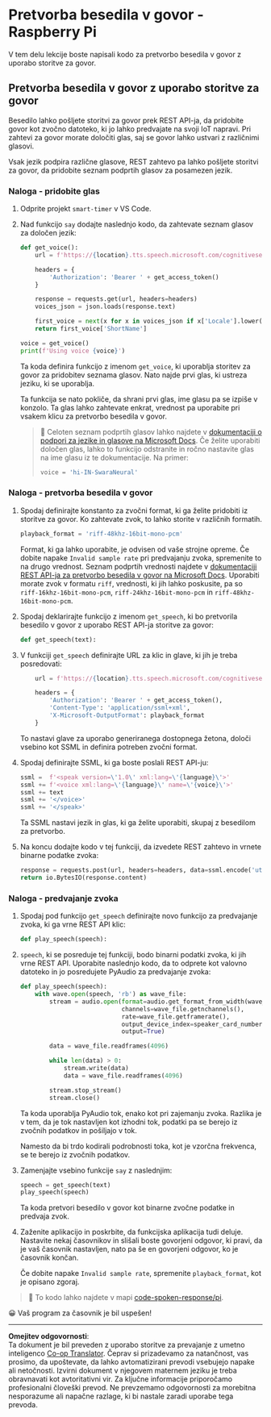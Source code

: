 <!--
CO_OP_TRANSLATOR_METADATA:
{
  "original_hash": "606f3af1c78e3741e48ce77c31cea626",
  "translation_date": "2025-08-28T12:46:12+00:00",
  "source_file": "6-consumer/lessons/3-spoken-feedback/pi-text-to-speech.md",
  "language_code": "sl"
}
-->
# Pretvorba besedila v govor - Raspberry Pi

V tem delu lekcije boste napisali kodo za pretvorbo besedila v govor z uporabo storitve za govor.

## Pretvorba besedila v govor z uporabo storitve za govor

Besedilo lahko pošljete storitvi za govor prek REST API-ja, da pridobite govor kot zvočno datoteko, ki jo lahko predvajate na svoji IoT napravi. Pri zahtevi za govor morate določiti glas, saj se govor lahko ustvari z različnimi glasovi.

Vsak jezik podpira različne glasove, REST zahtevo pa lahko pošljete storitvi za govor, da pridobite seznam podprtih glasov za posamezen jezik.

### Naloga - pridobite glas

1. Odprite projekt `smart-timer` v VS Code.

1. Nad funkcijo `say` dodajte naslednjo kodo, da zahtevate seznam glasov za določen jezik:

    ```python
    def get_voice():
        url = f'https://{location}.tts.speech.microsoft.com/cognitiveservices/voices/list'
    
        headers = {
            'Authorization': 'Bearer ' + get_access_token()
        }
    
        response = requests.get(url, headers=headers)
        voices_json = json.loads(response.text)
    
        first_voice = next(x for x in voices_json if x['Locale'].lower() == language.lower() and x['VoiceType'] == 'Neural')
        return first_voice['ShortName']
    
    voice = get_voice()
    print(f'Using voice {voice}')
    ```

    Ta koda definira funkcijo z imenom `get_voice`, ki uporablja storitev za govor za pridobitev seznama glasov. Nato najde prvi glas, ki ustreza jeziku, ki se uporablja.

    Ta funkcija se nato pokliče, da shrani prvi glas, ime glasu pa se izpiše v konzolo. Ta glas lahko zahtevate enkrat, vrednost pa uporabite pri vsakem klicu za pretvorbo besedila v govor.

    > 💁 Celoten seznam podprtih glasov lahko najdete v [dokumentaciji o podpori za jezike in glasove na Microsoft Docs](https://docs.microsoft.com/azure/cognitive-services/speech-service/language-support?WT.mc_id=academic-17441-jabenn#text-to-speech). Če želite uporabiti določen glas, lahko to funkcijo odstranite in ročno nastavite glas na ime glasu iz te dokumentacije. Na primer:
    >
    > ```python
    > voice = 'hi-IN-SwaraNeural'
    > ```

### Naloga - pretvorba besedila v govor

1. Spodaj definirajte konstanto za zvočni format, ki ga želite pridobiti iz storitve za govor. Ko zahtevate zvok, to lahko storite v različnih formatih.

    ```python
    playback_format = 'riff-48khz-16bit-mono-pcm'
    ```

    Format, ki ga lahko uporabite, je odvisen od vaše strojne opreme. Če dobite napake `Invalid sample rate` pri predvajanju zvoka, spremenite to na drugo vrednost. Seznam podprtih vrednosti najdete v [dokumentaciji REST API-ja za pretvorbo besedila v govor na Microsoft Docs](https://docs.microsoft.com/azure/cognitive-services/speech-service/rest-text-to-speech?WT.mc_id=academic-17441-jabenn#audio-outputs). Uporabiti morate zvok v formatu `riff`, vrednosti, ki jih lahko poskusite, pa so `riff-16khz-16bit-mono-pcm`, `riff-24khz-16bit-mono-pcm` in `riff-48khz-16bit-mono-pcm`.

1. Spodaj deklarirajte funkcijo z imenom `get_speech`, ki bo pretvorila besedilo v govor z uporabo REST API-ja storitve za govor:

    ```python
    def get_speech(text):
    ```

1. V funkciji `get_speech` definirajte URL za klic in glave, ki jih je treba posredovati:

    ```python
        url = f'https://{location}.tts.speech.microsoft.com/cognitiveservices/v1'
    
        headers = {
            'Authorization': 'Bearer ' + get_access_token(),
            'Content-Type': 'application/ssml+xml',
            'X-Microsoft-OutputFormat': playback_format
        }
    ```

    To nastavi glave za uporabo generiranega dostopnega žetona, določi vsebino kot SSML in definira potreben zvočni format.

1. Spodaj definirajte SSML, ki ga boste poslali REST API-ju:

    ```python
    ssml =  f'<speak version=\'1.0\' xml:lang=\'{language}\'>'
    ssml += f'<voice xml:lang=\'{language}\' name=\'{voice}\'>'
    ssml += text
    ssml += '</voice>'
    ssml += '</speak>'
    ```

    Ta SSML nastavi jezik in glas, ki ga želite uporabiti, skupaj z besedilom za pretvorbo.

1. Na koncu dodajte kodo v tej funkciji, da izvedete REST zahtevo in vrnete binarne podatke zvoka:

    ```python
    response = requests.post(url, headers=headers, data=ssml.encode('utf-8'))
    return io.BytesIO(response.content)
    ```

### Naloga - predvajanje zvoka

1. Spodaj pod funkcijo `get_speech` definirajte novo funkcijo za predvajanje zvoka, ki ga vrne REST API klic:

    ```python
    def play_speech(speech):
    ```

1. `speech`, ki se posreduje tej funkciji, bodo binarni podatki zvoka, ki jih vrne REST API. Uporabite naslednjo kodo, da to odprete kot valovno datoteko in jo posredujete PyAudio za predvajanje zvoka:

    ```python
    def play_speech(speech):
        with wave.open(speech, 'rb') as wave_file:
            stream = audio.open(format=audio.get_format_from_width(wave_file.getsampwidth()),
                                channels=wave_file.getnchannels(),
                                rate=wave_file.getframerate(),
                                output_device_index=speaker_card_number,
                                output=True)

            data = wave_file.readframes(4096)

            while len(data) > 0:
                stream.write(data)
                data = wave_file.readframes(4096)

            stream.stop_stream()
            stream.close()
    ```

    Ta koda uporablja PyAudio tok, enako kot pri zajemanju zvoka. Razlika je v tem, da je tok nastavljen kot izhodni tok, podatki pa se berejo iz zvočnih podatkov in pošiljajo v tok.

    Namesto da bi trdo kodirali podrobnosti toka, kot je vzorčna frekvenca, se te berejo iz zvočnih podatkov.

1. Zamenjajte vsebino funkcije `say` z naslednjim:

    ```python
    speech = get_speech(text)
    play_speech(speech)
    ```

    Ta koda pretvori besedilo v govor kot binarne zvočne podatke in predvaja zvok.

1. Zaženite aplikacijo in poskrbite, da funkcijska aplikacija tudi deluje. Nastavite nekaj časovnikov in slišali boste govorjeni odgovor, ki pravi, da je vaš časovnik nastavljen, nato pa še en govorjeni odgovor, ko je časovnik končan.

    Če dobite napake `Invalid sample rate`, spremenite `playback_format`, kot je opisano zgoraj.

> 💁 To kodo lahko najdete v mapi [code-spoken-response/pi](../../../../../6-consumer/lessons/3-spoken-feedback/code-spoken-response/pi).

😀 Vaš program za časovnik je bil uspešen!

---

**Omejitev odgovornosti**:  
Ta dokument je bil preveden z uporabo storitve za prevajanje z umetno inteligenco [Co-op Translator](https://github.com/Azure/co-op-translator). Čeprav si prizadevamo za natančnost, vas prosimo, da upoštevate, da lahko avtomatizirani prevodi vsebujejo napake ali netočnosti. Izvirni dokument v njegovem maternem jeziku je treba obravnavati kot avtoritativni vir. Za ključne informacije priporočamo profesionalni človeški prevod. Ne prevzemamo odgovornosti za morebitna nesporazume ali napačne razlage, ki bi nastale zaradi uporabe tega prevoda.